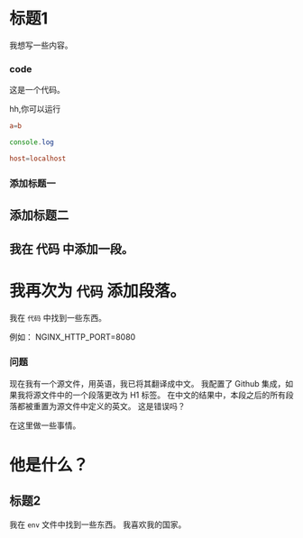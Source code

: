 # 标题1

我想写一些内容。

### code


这是一个代码。

hh,你可以运行

```conf
a=b
```

```js
console.log
```

```conf
host=localhost
```

### 添加标题一

## 添加标题二

## 我在 代码 中添加一段。

# 我再次为 `代码` 添加段落。

我在 `代码` 中找到一些东西。

例如： NGINX_HTTP_PORT=8080

### 问题

现在我有一个源文件，用英语，我已将其翻译成中文。 我配置了 Github 集成，如果我将源文件中的一个段落更改为 H1 标签。 在中文的结果中，本段之后的所有段落都被重置为源文件中定义的英文。 这是错误吗？

在这里做一些事情。

# 他是什么？

## 标题2

我在 `env` 文件中找到一些东西。 我喜欢我的国家。
